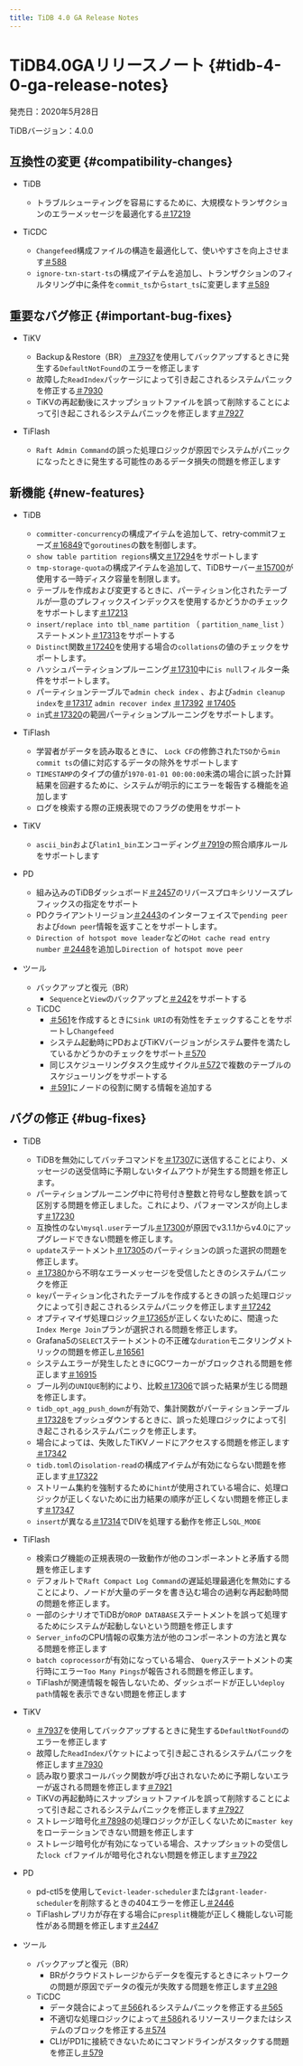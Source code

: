 ```yaml
---
title: TiDB 4.0 GA Release Notes
---
```


# TiDB4.0GAリリースノート {#tidb-4-0-ga-release-notes}

発売日：2020年5月28日

TiDBバージョン：4.0.0

## 互換性の変更 {#compatibility-changes}

-   TiDB
    -   トラブルシューティングを容易にするために、大規模なトランザクションのエラーメッセージを最適化する[＃17219](https://github.com/pingcap/tidb/pull/17219)

-   TiCDC
    -   `Changefeed`構成ファイルの構造を最適化して、使いやすさを向上させます[＃588](https://github.com/pingcap/tiflow/pull/588)
    -   `ignore-txn-start-ts`の構成アイテムを追加し、トランザクションのフィルタリング中に条件を`commit_ts`から`start_ts`に変更します[＃589](https://github.com/pingcap/tiflow/pull/589)

## 重要なバグ修正 {#important-bug-fixes}

-   TiKV
    -   Backup＆Restore（BR） [＃7937](https://github.com/tikv/tikv/pull/7937)を使用してバックアップするときに発生する`DefaultNotFound`のエラーを修正します
    -   故障した`ReadIndex`パッケージによって引き起こされるシステムパニックを修正する[＃7930](https://github.com/tikv/tikv/pull/7930)
    -   TiKVの再起動後にスナップショットファイルを誤って削除することによって引き起こされるシステムパニックを修正します[＃7927](https://github.com/tikv/tikv/pull/7927)

-   TiFlash
    -   `Raft Admin Command`の誤った処理ロジックが原因でシステムがパニックになったときに発生する可能性のあるデータ損失の問題を修正します

## 新機能 {#new-features}

-   TiDB
    -   `committer-concurrency`の構成アイテムを追加して、retry-commitフェーズ[＃16849](https://github.com/pingcap/tidb/pull/16849)で`goroutines`の数を制御します。
    -   `show table partition regions`構文[＃17294](https://github.com/pingcap/tidb/pull/17294)をサポートします
    -   `tmp-storage-quota`の構成アイテムを追加して、TiDBサーバー[＃15700](https://github.com/pingcap/tidb/pull/15700)が使用する一時ディスク容量を制限します。
    -   テーブルを作成および変更するときに、パーティション化されたテーブルが一意のプレフィックスインデックスを使用するかどうかのチェックをサポートします[＃17213](https://github.com/pingcap/tidb/pull/17213)
    -   `insert/replace into tbl_name partition` （ `partition_name_list` ）ステートメント[＃17313](https://github.com/pingcap/tidb/pull/17313)をサポートする
    -   `Distinct`関数[＃17240](https://github.com/pingcap/tidb/pull/17240)を使用する場合の`collations`の値のチェックをサポートします。
    -   ハッシュパーティションプルーニング[＃17310](https://github.com/pingcap/tidb/pull/17310)中に`is null`フィルター条件をサポートします。
    -   パーティションテーブルで`admin check index` 、および`admin cleanup index`を[＃17317](https://github.com/pingcap/tidb/pull/17317) `admin recover index` [＃17392](https://github.com/pingcap/tidb/pull/17392) [＃17405](https://github.com/pingcap/tidb/pull/17405)
    -   `in`式[＃17320](https://github.com/pingcap/tidb/pull/17320)の範囲パーティションプルーニングをサポートします。

-   TiFlash
    -   学習者がデータを読み取るときに、 `Lock CF`の修飾された`TSO`から`min commit ts`の値に対応するデータの除外をサポートします
    -   `TIMESTAMP`のタイプの値が`1970-01-01 00:00:00`未満の場合に誤った計算結果を回避するために、システムが明示的にエラーを報告する機能を追加します
    -   ログを検索する際の正規表現でのフラグの使用をサポート

-   TiKV
    -   `ascii_bin`および`latin1_bin`エンコーディング[＃7919](https://github.com/tikv/tikv/pull/7919)の照合順序ルールをサポートします

-   PD
    -   組み込みのTiDBダッシュボード[＃2457](https://github.com/pingcap/pd/pull/2457)のリバースプロキシリソースプレフィックスの指定をサポート
    -   PDクライアントリージョン[＃2443](https://github.com/pingcap/pd/pull/2443)のインターフェイスで`pending peer`および`down peer`情報を返すことをサポートします。
    -   `Direction of hotspot move leader`などの`Hot cache read entry number` [＃2448](https://github.com/pingcap/pd/pull/2448)を追加し`Direction of hotspot move peer`

-   ツール
    -   バックアップと復元（BR）
        -   `Sequence`と`View`のバックアップと[＃242](https://github.com/pingcap/br/pull/242)をサポートする
    -   TiCDC
        -   [＃561](https://github.com/pingcap/tiflow/pull/561)を作成するときに`Sink URI`の有効性をチェックすることをサポートし`Changefeed`
        -   システム起動時にPDおよびTiKVバージョンがシステム要件を満たしているかどうかのチェックをサポート[＃570](https://github.com/pingcap/tiflow/pull/570)
        -   同じスケジューリングタスク生成サイクル[＃572](https://github.com/pingcap/tiflow/pull/572)で複数のテーブルのスケジューリングをサポートする
        -   [＃591](https://github.com/pingcap/tiflow/pull/591)にノードの役割に関する情報を追加する

## バグの修正 {#bug-fixes}

-   TiDB

    -   TiDBを無効にしてバッチコマンドを[＃17307](https://github.com/pingcap/tidb/pull/17307)に送信することにより、メッセージの送受信時に予期しないタイムアウトが発生する問題を修正します。
    -   パーティションプルーニング中に符号付き整数と符号なし整数を誤って区別する問題を修正しました。これにより、パフォーマンスが向上します[＃17230](https://github.com/pingcap/tidb/pull/17230)
    -   互換性のない`mysql.user`テーブル[＃17300](https://github.com/pingcap/tidb/pull/17300)が原因でv3.1.1からv4.0にアップグレードできない問題を修正します。
    -   `update`ステートメント[＃17305](https://github.com/pingcap/tidb/pull/17305)のパーティションの誤った選択の問題を修正します。
    -   [＃17380](https://github.com/pingcap/tidb/pull/17380)から不明なエラーメッセージを受信したときのシステムパニックを修正
    -   `key`パーティション化されたテーブルを作成するときの誤った処理ロジックによって引き起こされるシステムパニックを修正します[＃17242](https://github.com/pingcap/tidb/pull/17242)
    -   オプティマイザ処理ロジック[＃17365](https://github.com/pingcap/tidb/pull/17365)が正しくないために、間違った`Index Merge Join`プランが選択される問題を修正します。
    -   Grafana5の`SELECT`ステートメントの不正確な`duration`モニタリングメトリックの問題を修正し[＃16561](https://github.com/pingcap/tidb/pull/16561)
    -   システムエラーが発生したときにGCワーカーがブロックされる問題を修正します[＃16915](https://github.com/pingcap/tidb/pull/16915)
    -   ブール列の`UNIQUE`制約により、比較[＃17306](https://github.com/pingcap/tidb/pull/17306)で誤った結果が生じる問題を修正します。
    -   `tidb_opt_agg_push_down`が有効で、集計関数がパーティションテーブル[＃17328](https://github.com/pingcap/tidb/pull/17328)をプッシュダウンするときに、誤った処理ロジックによって引き起こされるシステムパニックを修正します。
    -   場合によっては、失敗したTiKVノードにアクセスする問題を修正します[＃17342](https://github.com/pingcap/tidb/pull/17342)
    -   `tidb.toml`の`isolation-read`の構成アイテムが有効にならない問題を修正します[＃17322](https://github.com/pingcap/tidb/pull/17322)
    -   ストリーム集約を強制するために`hint`が使用されている場合に、処理ロジックが正しくないために出力結果の順序が正しくない問題を修正します[＃17347](https://github.com/pingcap/tidb/pull/17347)
    -   `insert`が異なる[＃17314](https://github.com/pingcap/tidb/pull/17314)でDIVを処理する動作を修正し`SQL_MODE`

-   TiFlash

    -   検索ログ機能の正規表現の一致動作が他のコンポーネントと矛盾する問題を修正します
    -   デフォルトで`Raft Compact Log Command`の遅延処理最適化を無効にすることにより、ノードが大量のデータを書き込む場合の過剰な再起動時間の問題を修正します。
    -   一部のシナリオでTiDBが`DROP DATABASE`ステートメントを誤って処理するためにシステムが起動しないという問題を修正します
    -   `Server_info`のCPU情報の収集方法が他のコンポーネントの方法と異なる問題を修正します
    -   `batch coprocessor`が有効になっている場合、 `Query`ステートメントの実行時にエラー`Too Many Pings`が報告される問題を修正します。
    -   TiFlashが関連情報を報告しないため、ダッシュボードが正しい`deploy path`情報を表示できない問題を修正します

-   TiKV

    -   [＃7937](https://github.com/tikv/tikv/pull/7937)を使用してバックアップするときに発生する`DefaultNotFound`のエラーを修正します
    -   故障した`ReadIndex`パケットによって引き起こされるシステムパニックを修正します[＃7930](https://github.com/tikv/tikv/pull/7930)
    -   読み取り要求コールバック関数が呼び出されないために予期しないエラーが返される問題を修正します[＃7921](https://github.com/tikv/tikv/pull/7921)
    -   TiKVの再起動時にスナップショットファイルを誤って削除することによって引き起こされるシステムパニックを修正します[＃7927](https://github.com/tikv/tikv/pull/7927)
    -   ストレージ暗号化[＃7898](https://github.com/tikv/tikv/pull/7898)の処理ロジックが正しくないために`master key`をローテーションできない問題を修正します
    -   ストレージ暗号化が有効になっている場合、スナップショットの受信した`lock cf`ファイルが暗号化されない問題を修正します[＃7922](https://github.com/tikv/tikv/pull/7922)

-   PD

    -   pd-ctl5を使用して`evict-leader-scheduler`または`grant-leader-scheduler`を削除するときの404エラーを修正し[＃2446](https://github.com/pingcap/pd/pull/2446)
    -   TiFlashレプリカが存在する場合に`presplit`機能が正しく機能しない可能性がある問題を修正します[＃2447](https://github.com/pingcap/pd/pull/2447)

-   ツール

    -   バックアップと復元（BR）
        -   BRがクラウドストレージからデータを復元するときにネットワークの問題が原因でデータの復元が失敗する問題を修正します[＃298](https://github.com/pingcap/br/pull/298)
    -   TiCDC
        -   データ競合によって[＃566](https://github.com/pingcap/tiflow/pull/566)れるシステムパニックを修正する[＃565](https://github.com/pingcap/tiflow/pull/565)
        -   不適切な処理ロジックによって[＃586](https://github.com/pingcap/tiflow/pull/586)れるリソースリークまたはシステムのブロックを修正する[＃574](https://github.com/pingcap/tiflow/pull/574)
        -   CLIがPD1に接続できないためにコマンドラインがスタックする問題を修正し[＃579](https://github.com/pingcap/tiflow/pull/579)
